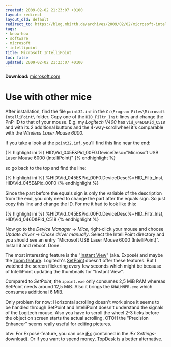 ```yaml
---
created: 2009-02-02 21:23:07 +0100
layout: redirect
layout_old: default
redirect_to: https://blog.mbirth.de/archives/2009/02/02/microsoft-intellipoint.html
tags:
- know-how
- software
- microsoft
- intellipoint
title: Microsoft IntelliPoint
toc: false
updated: 2009-02-02 21:23:07 +0100
---
```


**Download:** [microsoft.com](http://www.microsoft.com/hardware/download/download.aspx?category=MK)


Use with other mice
===================

After installation, find the file `point32.inf` in the `C:\Program Files\Microsoft IntelliPoint\` folder. Copy one of
the `HID_Filtr_Inst`-lines and change the PnP-ID to that of your mouse. E.g. my *Logitech V400* has `Vid_046D&Pid_C518`
and with its 2 additional buttons and the 4-way-scrollwheel it's comparable with the *Wireless Laser Mouse 6000*.

If you take a look at the `point32.inf`, you'll find this line near the end:

{% highlight ini %}
HID\Vid_045E&Pid_00F0.DeviceDesc="Microsoft USB Laser Mouse 6000 (IntelliPoint)"
{% endhighlight %}

so go back to the top and find the line:

{% highlight ini %}
%HID\Vid_045E&Pid_00F0.DeviceDesc%=HID_Filtr_Inst, HID\Vid_045E&Pid_00F0
{% endhighlight %}

Since the part before the equals sign is only the variable of the description from the end, you only need to change the
part after the equals sign. So just copy this line and change the ID. For me it had to look like this:

{% highlight ini %}
%HID\Vid_045E&Pid_00F0.DeviceDesc%=HID_Filtr_Inst, HID\Vid_046D&Pid_C518
{% endhighlight %}

Now go to the *Device Manager* → *Mice*, right-click your mouse and choose *Update driver* → *Chose driver manually*.
Select the IntelliPoint directory and you should see an entry "Microsoft USB Laser Mouse 6000 (IntelliPoint)". Install
it and reboot. Done.

The most interesting feature is the "[Instant View](http://www.microsoft.com/hardware/mouseandkeyboard/features/instantviewer.mspx)"
(aka. Exposé) and maybe the [zoom feature](http://www.microsoft.com/hardware/mouseandkeyboard/features/magnify.mspx).
Logitech's [SetPoint](http://www.logitech.com/index.cfm/428/144&cl=de,de?softwareid=671&osid=1) doesn't offer these
features. But I watched the screen flickering every few seconds which might be because of IntelliPoint updating the
thumbnails for "Instant View".

Compared to *SetPoint*, the `ipoint.exe` only consumes 2,5 MiB RAM whereas SetPoint needs around 12,5 MiB. Also it
brings the `KHALMNPR.exe` which consumes additional 6 MiB.

Only problem for now: Horizontal scrolling doesn't work since it seems to be handled through SetPoint and IntelliPoint
doesn't understand the signals of the Logitech mouse. Also you have to scroll the wheel 2-3 ticks before the object on
screen starts the actual scrolling. OTOH the "Precision Enhancer" seems really useful for editing pictures.

btw: For Exposé-feature, you can use [iEx](http://www.oxygen-inc.com/premium/InsaniSoft/iEx.htm) (contained in the
*iEx Settings*-download). Or if you want to spend money, [TopDesk](http://www.otakusoftware.com/topdesk/) is a better
alternative.